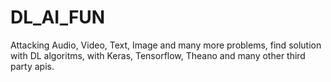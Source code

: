 # DL_AI_FUN
Attacking Audio, Video, Text, Image and many more problems, find solution with DL algoritms, with Keras, Tensorflow, Theano and many other third party apis.
